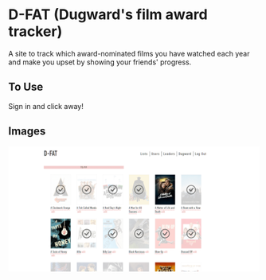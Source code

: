# D-FAT (Dugward's film award tracker)

A site to track which award-nominated films you have watched each year and make you upset by showing your friends' progress.

## To Use

Sign in and click away!

## Images

![Example image 1](public/thumb.png)
